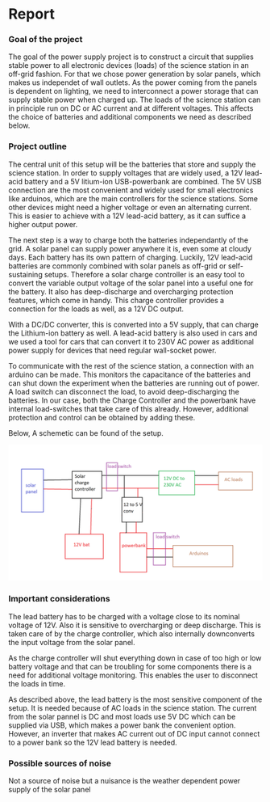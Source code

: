 # Report

### Goal of the project

The goal of the power supply project is to construct a circuit that supplies stable power to all electronic devices (loads) of the science station in an off-grid fashion.
For that we chose power generation by solar panels, which makes us independet of wall outlets.
As the power coming from the panels is dependent on lighting, we need to interconnect a power storage that can supply stable power when charged up.
The loads of the science station can in principle run on DC or AC current and at different voltages. This affects the choice of batteries and additional components we need as described below.


### Project outline

The central unit of this setup will be the batteries that store and supply the science station.
In order to supply voltages that are widely used, a 12V lead-acid battery and a 5V litium-ion USB-powerbank are combined.
The 5V USB connection are the most convenient and widely used for small electronics like arduinos, which are the main controllers for the science stations.
Some other devices might need a higher voltage or even an alternating current.
This is easier to achieve with a 12V lead-acid battery, as it can suffice a higher output power.

The next step is a way to charge both the batteries independantly of the grid.
A solar panel can supply power anywhere it is, even some at cloudy days.
Each battery has its own pattern of charging.
Luckily, 12V lead-acid batteries are commonly combined with solar panels as off-grid or self-sustaining setups.
Therefore a solar charge controller is an easy tool to convert the variable output voltage of the solar panel into a useful one for the battery.
It also has deep-discharge and overcharging protection features, which come in handy. 
This charge controller provides a connection for the loads as well, as a 12V DC output.

With a DC/DC converter, this is converted into a 5V supply, that can charge the Lithium-ion battery as well.
A lead-acid battery is also used in cars and we used a tool for cars that can convert it to 230V AC power as additional power supply for devices that need regular wall-socket power.

To communicate with the rest of the science station, a connection with an arduino can be made.
This monitors the capacitance of the batteries and can shut down the experiment when the batteries are running out of power.
A load switch can disconnect the load, to avoid deep-discharging the batteries.
In our case, both the Charge Controller and the powerbank have internal load-switches that take care of this already.
However, additional protection and control can be obtained by adding these.

Below, A schemetic can be found of the setup.



![Circuit of project](./images/circuit.png)


### Important considerations

The lead battery has to be charged with a voltage close to its nominal voltage of 12V. 
Also it is sensitive to overcharging or deep discharge. 
This is taken care of by the charge controller, which also internally downconverts the input voltage from the solar panel.

As the charge controller will shut everything down in case of too high or low battery voltage and that can be troubling for some components there is a need for additional voltage monitoring.
This enables the user to disconnect the loads in time.

As described above, the lead battery is the most sensitive component of the setup.
It is needed because of AC loads in the science station.
The current from the solar pannel is DC and most loads use 5V DC which can be supplied via USB, which makes a power bank the convenient option.
However, an inverter that makes AC current out of DC input cannot connect to a power bank so the 12V lead battery is needed.

### Possible sources of noise

Not a source of noise but a nuisance is the weather dependent power supply of the solar panel